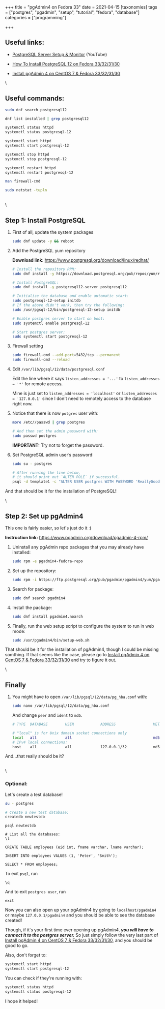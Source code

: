 +++
title = "pgAdmin4 on Fedora 33"
date = 2021-04-15
[taxonomies]
tags = ["postgres", "pgadmin", "setup", "tutorial", "fedora", "database"]
categories = ["programming"]

+++

## Useful links:

- [PostgreSQL Server Setup & Monitor](https://www.youtube.com/watch?v=jDQjRHPRcgM&list=PL061tjwVHN1gJIfXCHk4jc9aRacY0D9vR&index=1&t=581s) (YouTube)

- [How To Install PostgreSQL 12 on Fedora 33/32/31/30](https://computingforgeeks.com/how-to-install-postgresql-12-on-fedora/)

- [Install pgAdmin 4 on CentOS 7 & Fedora 33/32/31/30](https://computingforgeeks.com/how-to-install-pgadmin-on-centos-fedora/)

\

## Useful commands:

```bash
sudo dnf search postgresql12

dnf list installed | grep postgresql12

systemctl status httpd
systemctl status postgresql-12

systemctl start httpd
systemctl start postgresql-12

systemctl stop httpd
systemctl stop postgresql-12

systemctl restart httpd
systemctl restart postgresql-12

man firewall-cmd

sudo netstat -tupln
```

\
\

## Step 1: Install PostgreSQL

1.  First of all, update the system packages

    ```bash
    sudo dnf update -y && reboot
    ```

2.  Add the PostgreSQL yum repository

    **Download link:** <https://www.postgresql.org/download/linux/redhat/>

    ```bash
    # Install the repository RPM:
    sudo dnf install -y https://download.postgresql.org/pub/repos/yum/reporpms/F-33-x86_64/ pgdg-fedora-repo-latest.noarch.rpm

    # Install PostgreSQL:
    sudo dnf install -y postgresql12-server postgresql12

    # Initialize the database and enable automatic start:
    sudo postgresql-12-setup initdb
    # If the above didn't work, then try the following:
    sudo /usr/pgsql-12/bin/postgresql-12-setup initdb

    # Enable postgres server to start on boot:
    sudo systemctl enable postgresql-12

    # Start postgres server:
    sudo systemctl start postgresql-12
    ```

3.  Firewall setting

    ```bash
    sudo firewall-cmd --add-port=5432/tcp --permanent
    sudo firewall-cmd --reload
    ```

4.  Edit `/var/lib/pgsql/12/data/postgresql.conf`

    Edit the line where it says `listen_addresses = '...'` to `listen_addresses = '*'` for remote access.

    Mine is just set to `listen_addresses = 'localhost'` or `listen_addresses = '127.0.0.1'` since I don't need to remotely access to the database right now.

5.  Notice that there is now `potgres` user with:

    ```bash
    more /etc//passwd | grep postgres

    # And then set the admin password with:
    sudo passwd postgres
    ```

    **IMPORTANT:** Try not to forget the password.

6.  Set PostgreSQL admin user’s password

    ```bash
    sudo su - postgres

    # After running the line below,
    # it should print out `ALTER ROLE` if successful.
    psql -d template1 -c "ALTER USER postgres WITH PASSWORD 'ReallyGoodPasswd';"
    ```

And that should be it for the installation of PostgreSQL!

\

## Step 2: Set up pgAdmin4

This one is fairly easier, so let's just do it :)

**Instruction link:** <https://www.pgadmin.org/download/pgadmin-4-rpm/>

1. Uninstall any pgAdmin repo packages that you may already have installed:

   ```bash
   sudo rpm -e pgadmin4-fedora-repo
   ```

2. Set up the repository:

   ```bash
   sudo rpm -i https://ftp.postgresql.org/pub/pgadmin/pgadmin4/yum/pgadmin4-fedora-repo-1-1.noarch.rpm
   ```

3. Search for package:

   ```bash
   sudo dnf search pgadmin4
   ```

4. Install the package:

   ```bash
   sudo dnf install pgadmin4.noarch
   ```

5. Finally, run the web setup script to configure the system to run in web mode:

   ```bash
   sudo /usr/pgadmin4/bin/setup-web.sh
   ```

That should be it for the installation of pgAdmin4, though I could be missing somthing. If that seems like the case, please go to [Install pgAdmin 4 on CentOS 7 & Fedora 33/32/31/30](https://computingforgeeks.com/how-to-install-pgadmin-on-centos-fedora/) and try to figure it out.

\

## Finally

1. You might have to open `/var/lib/pgsql/12/data/pg_hba.conf` with:

   ```bash
   sudo nano /var/lib/pgsql/12/data/pg_hba.conf
   ```

   And change `peer` and `ident` to `md5`.

   ```bash
   # TYPE  DATABASE        USER            ADDRESS                 METHOD

   # "local" is for Unix domain socket connections only
   local   all             all                                     md5
   # IPv4 local connections:
   host    all             all             127.0.0.1/32            md5
   ```

And...that really should be it?

\
\

### Optional:

Let's create a test database!

```bash
su - postgres
```

```bash
# Create a new test database:
createdb newtestdb
```

```
psql newtestdb

# List all the databases:
\l

CREATE TABLE employees (eid int, fname varchar, lname varchar);

INSERT INTO employees VALUES (1, 'Peter', 'Smith');

SELECT * FROM employees;
```

To exit `psql`, run

```
\q
```

And to exit `postgres user`, run

```
exit
```

Now you can also open up your pgAdmin4 by going to `localhost/pgadmin4` or maybe `127.0.0.1/pgadmin4` and you should be able to see the database created!

Though, if it's your first time ever opening up pgAdmin4, **_you will have to connect it to the postgres server._** So just simply follow the very last part of [Install pgAdmin 4 on CentOS 7 & Fedora 33/32/31/30](https://computingforgeeks.com/how-to-install-pgadmin-on-centos-fedora/), and you should be good to go.

Also, don't forget to:

```bash
systemctl start httpd
systemctl start postgresql-12
```

You can check if they're running with:

```bash
systemctl status httpd
systemctl status postgresql-12
```

I hope it helped!
